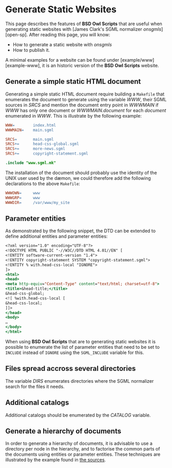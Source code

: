 # Generate Static Websites

This page describes the features of **BSD Owl Scripts** that are
useful when generating static websites with
[James Clark's SGML normalizer *onsgmls*][open-sp].  After reading
this page, you will know:

 - How to generate a static website with *onsgmls*
 - How to publish it.

A minimal examples for a website can be found under
[example/www][example-www], it is an historic version of the
**BSD Owl Scripts** website.


## Generate a simple static HTML document

Generating a simple static HTML document require building a `Makefile`
that enumerates the document to generate using the variable *WWW*,
their SGML sources in *SRCS* and mention the document entry point in
*WWWMAIN* if *WWW* has only one document or *WWWMAIN.document* for
each *document* enumerated in *WWW*.  This is illustrate by the
following example:

```Makefile
WWW=		index.html
WWWMAIN=	main.sgml

SRCS=		main.sgml
SRCS+=		head-css-global.sgml
SRCS+=		more-news.sgml
SRCS+=		copyright-statement.sgml

.include "www.sgml.mk"
```

The installation of the document should probably use the identity of
the UNIX user used by the dæmon, we could therefore add the following
declarations to the above `Makefile`:

```Makefile
WWWOWN=		www
WWWGRP=		www
WWWDIR=		/var/www/my_site
```


## Parameter entities

As demonstrated by the following snippet, the DTD can be extended to
define additional entities and parameter entities:

```sgml
<?xml version="1.0" encoding="UTF-8"?>
<!DOCTYPE HTML PUBLIC "-//W3C//DTD HTML 4.01//EN" [
<!ENTITY software-current-version "1.4">
<!ENTITY copyright-statement SYSTEM "copyright-statement.sgml">
<!ENTITY % with.head-css-local "IGNORE">
]>
<html>
<head>
<meta http-equiv="Content-Type" content="text/html; charset=utf-8">
<title>&head-title;</title>
&head-css-global;
<![ %with.head-css-local [
&head-css-local;
]]>
</head>
<body>
…
</body>
</html>
```

When using **BSD Owl Scripts** that are to generating static websites
it is possible to enumerate the list of parameter entities that need
to be set to `INCLUDE` instead of `IGNORE` using the `SGML_INCLUDE`
variable for this.


## Files spread accross several directories

The variable *DIRS* enumerates directories where the SGML normalizer
search for the files it needs.


## Additional catalogs

Additional catalogs should be enumerated by the *CATALOG* variable.


## Generate a hierarchy of documents

In order to generate a hierarchy of documents, it is advisable to use
a directory per node in the hierarchy, and to factorise the common
parts of the documents using entities or parameter entities.  These
techniques are illustrated by the example found in
[the sources][www-example].


  [www-example]: https://github.com/michipili/bsdowl/blob/master/example/www
  [home-opensp]: http://www.jclark.com/sp/
